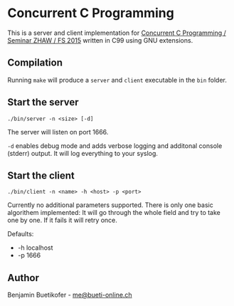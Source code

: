 # Concurrent C Programming
This is a server and client implementation for [Concurrent C Programming / Seminar ZHAW / FS 2015](https://github.com/telmich/zhaw_concurrent_c_programming_fs_2015) written in C99 using GNU extensions.

## Compilation
Running `make` will produce a `server` and `client` executable in the `bin` folder.

## Start the server
    ./bin/server -n <size> [-d]

The server will listen on port 1666.

`-d` enables debug mode and adds verbose logging and additonal console (stderr) output. It will log everything to your syslog.

## Start the client
    ./bin/client -n <name> -h <host> -p <port>

Currently no additional parameters supported. There is only one basic algorithem implemented: It will go through the whole field and try to take one by one. If it fails it will retry once.

Defaults:

*   -h localhost
*   -p 1666

## Author
Benjamin Buetikofer - <me@bueti-online.ch>
